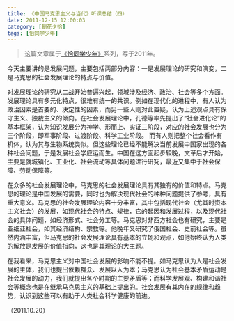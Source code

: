 ```yaml
---
title: 《中国马克思主义与当代》听课总结（四）
date: 2011-12-15 12:00:03
category: [朝花夕拾]
tags: [恰同学少年]
---
```


> 这篇文章属于[《恰同学少年》](/posts/being-a-young-student)系列，写于2011年。

<!--more-->

今天主要讲的是发展问题，主要包括两部分内容：一是发展理论的研究和演变，二是马克思的社会发展理论的特点与价值。

对发展理论的研究从二战开始普遍兴起，领域涉及经济、政治、社会等多个方面。发展理论具有多元化特点，很难有统一的共识。例如在现代化的进程中，有人认为政治因素是首要的、决定性的因素，而另一些人则对此置疑，认为上述观点具有保守主义、独裁主义的倾向。在社会发展理论中，孔德等率先提出了“社会进化论”的基本框架，认为知识发展分为神学、形而上、实证三阶段，对应的社会发展也分为三个阶段，即军事阶段、过渡阶段、科学工业阶段。 而有人则把整个社会看作有机体，认为其与生物系统类似。但这些理论已经不能解决当前发展中国家出现的各种社会问题，于是发展社会学应运而生。中国在这方面起步较晚，文革后才开始，主要是就城镇化、工业化、社会流动等具体问题进行研究，最近又集中于社会保障、劳动保障等。 

在众多的社会发展理论中，马克思的社会发展理论具有其独有的价值和特点。马克思的理论是中国发展的需要，同时也为解决现代社会的种种问题提供了参考，具有重大意义。马克思的社会发展理论内容十分丰富，其中包括现代社会（尤其时资本主义社会）的发展，如现代社会的特点、规律，它的起因和发展过程，以及现代社会的具体问题，如经济形式、社会分工等。马克思对非西方社会也有研究，主要是亚细亚社会，如其经济结构、宗教等。他晚年又研究了俄国社会、史前社会等。虽然内涵丰富，但马克思的社会发展理论具有基本的立场和观点，如他始终认为人类的解放是发展的价值指向，这也是其理论的大主题。

在我看来，马克思主义对中国社会发展的影响不能不提。如马克思认为人是社会发展的主体，我们也提出依赖群众、发展以人为本；马克思认为社会基本矛盾运动是社会发展的动力，我们就提出各个时期的主要矛盾等；而科学发展观、构建和谐社会等概念也是在继承马克思主义的基础上提出的。社会发展有其内在的规律和趋势，认识到这些可以有助于人类社会科学健康的前进。

（2011.10.20）
